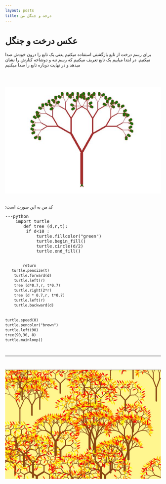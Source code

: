 ```yaml
---
layout: posts
title: درخت و جنگل من
---
```



<h1 style="textalign: center; fontfamily: B titr;">عکس درخت و جنگل</h1>

<p style="textalign: right; fontfamily: B nazanin ;fontsize:150%; "> برای رسم درخت از تابع بازگشتی استفاده میکنیم یعنی یک تابع را درون خودش صدا میکنیم. در ابتدا میاییم یک تابع تعریف میکنیم که رسم تنه و دوشاخه کنارش را نشان میدهد و در نهایت دوباره تابع را صدا میکنیم<p>
<br><br>

![alt text](../assets/images/123456.JPG "Tree Picture")
<br><br>




<p style="textalign: right; fontfamily: B nazanin ; fontsize:150%;">   :کد من به این صورت است</p>
<pre>
---python
    import turtle
       def tree (d,r,t):
        if d<10 :
            turtle.fillcolor("green")
            turtle.begin_fill()
            turtle.circle(d/2)
            turtle.end_fill()
    
            
            return
       turtle.pensize(t)
        turtle.forward(d)
        turtle.left(r)
        tree (d*0.7,r, t*0.7)
        turtle.right(2*r)
        tree (d * 0.7,r, t*0.7)
        turtle.left(r)
        turtle.backward(d)
    
    
    turtle.speed(0)
    turtle.pencolor("brown")
    turtle.left(90)
    tree(90,30, 8)
    turtle.mainloop()
---    
</pre>    

![alt text](../assets/images/j5.JPG "jangule Picture")




